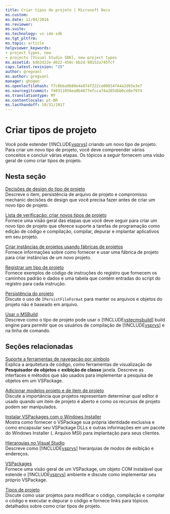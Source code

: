 ```yaml
---
title: Criar tipos de projeto | Microsoft Docs
ms.custom: 
ms.date: 11/04/2016
ms.reviewer: 
ms.suite: 
ms.technology: vs-ide-sdk
ms.tgt_pltfrm: 
ms.topic: article
helpviewer_keywords:
- project types, new
- projects [Visual Studio SDK], new project types
ms.assetid: bdb2d22e-d622-450c-bb2d-98152a745fcf
caps.latest.revision: "25"
author: gregvanl
ms.author: gregvanl
manager: ghogen
ms.openlocfilehash: f7c0bba9b80e4e874f222ce00834f44a2d93e3e7
ms.sourcegitcommit: f40311056ea0b4677efcca74a285dbb0ce0e7974
ms.translationtype: MT
ms.contentlocale: pt-BR
ms.lasthandoff: 10/31/2017
---
```

# <a name="creating-project-types"></a>Criar tipos de projeto
Você pode estender [!INCLUDE[vsprvs](../../code-quality/includes/vsprvs_md.md)] criando um novo tipo de projeto. Para criar um novo tipo de projeto, você deve compreender vários conceitos e concluir várias etapas. Os tópicos a seguir fornecem uma visão geral de como criar tipos de projeto.  
  
## <a name="in-this-section"></a>Nesta seção  
 [Decisões de design do tipo de projeto](../../extensibility/internals/project-type-design-decisions.md)  
 Descreve o item, persistência de arquivo de projeto e compromisso mechanic decisões de design que você precisa fazer antes de criar um novo tipo de projeto.  
  
 [Lista de verificação: criar novos tipos de projeto](../../extensibility/internals/checklist-creating-new-project-types.md)  
 Fornece uma visão geral das etapas que você deve seguir para criar um novo tipo de projeto que oferece suporte a tarefas de programação como edição de código e compilação, compilar, depurar e implantar aplicativos em seu projeto.  
  
 [Criar instâncias de projetos usando fábricas de projetos](../../extensibility/internals/creating-project-instances-by-using-project-factories.md)  
 Fornece informações sobre como fornecer e usar uma fábrica de projeto para criar instâncias de um novo projeto.  
  
 [Registrar um tipo de projeto](../../extensibility/internals/registering-a-project-type.md)  
 Fornece exemplos de código de instruções do registro que fornecem os caminhos padrão e dados e uma tabela que contém entradas do script do registro para cada instrução.  
  
 [Persistência do projeto](../../extensibility/internals/project-persistence.md)  
 Discute o uso de `IPersistFileFormat` para manter os arquivos e objetos do projeto não é baseado em arquivo.  
  
 [Usar o MSBuild](../../extensibility/internals/using-msbuild.md)  
 Descreve como o tipo de projeto pode usar o [!INCLUDE[vstecmsbuild](../../extensibility/internals/includes/vstecmsbuild_md.md)] build engine para permitir que os usuários de compilação de [!INCLUDE[vsprvs](../../code-quality/includes/vsprvs_md.md)] e na linha de comando.  
  
## <a name="related-sections"></a>Seções relacionadas  
 [Suporte a ferramentas de navegação por símbolo](../../extensibility/internals/supporting-symbol-browsing-tools.md)  
 Explica a arquitetura de código, como ferramentas de visualização de **Pesquisador de objetos** e **exibição de classe** janela. Descreve as interfaces e métodos que são usados para implementar a pesquisa de objetos em um VSPackage.  
  
 [Adicionar modelos projeto e de item de projeto](../../extensibility/internals/adding-project-and-project-item-templates.md)  
 Discute a importância que projetos representam determinar qual editor é usado quando um item de projeto é aberto e como os recursos de projeto podem ser manipulados.  
  
 [Instalar VSPackages com o Windows Installer](../../extensibility/internals/installing-vspackages-with-windows-installer.md)  
 Mostra como fornecer o VSPackage sua própria identidade exclusiva e como encapsular seu VSPackage DLLs e outras informações em um pacote do Windows Installer (. Arquivo MSI) para implantação para seus clientes.  
  
 [Hierarquias no Visual Studio](../../extensibility/internals/hierarchies-in-visual-studio.md)  
 Descreve como [!INCLUDE[vsprvs](../../code-quality/includes/vsprvs_md.md)] hierarquias de modos de exibição e endereços.  
  
 [VSPackages](../../extensibility/internals/vspackages.md)  
 Fornece uma visão geral de um VSPackage, um objeto COM instalável que estende o [!INCLUDE[vsprvs](../../code-quality/includes/vsprvs_md.md)] ambiente e discute como implementar seu próprio VSPackage.  
  
 [Tipos de projeto](../../extensibility/internals/project-types.md)  
 Discute como usar projetos para modificar o código, compilação e compilar o código e executar e depurar o código e fornece links para tópicos detalhados sobre como criar tipos de projeto.